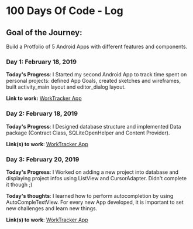 # 100 Days Of Code - Log

## Goal of the Journey:
Build a Protfolio of 5 Android Apps with different features and components.

### Day 1: February 18, 2019 

**Today's Progress**: I Started my second Android App to track time spent on personal projects: defined App Goals, created sketches and wireframes, built activity_main layout and editor_dialog layout.

**Link to work:** [WorkTracker App](https://github.com/khaoula7/work-tracker)


### Day 2: February 18, 2019

**Today's Progress**: I Designed database structure and implemented Data package (Contract Class, SQLiteOpenHelper and Content Provider).


**Link(s) to work**:  [WorkTracker App](https://github.com/khaoula7/work-tracker)


### Day 3: February 20, 2019

**Today's Progress**: I Worked on adding a new project into database and displaying project infos using ListView and CursorAdapter. Didn't complete it though ;)

**Today's thoughts**: I learned how to perform autocompletion by using AutoCompleTextView. For every new App developed, it is important to set new challenges and learn new things.

**Link(s) to work**: [WorkTracker App](https://github.com/khaoula7/work-tracker)


